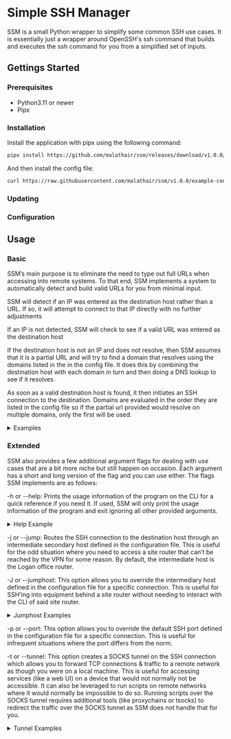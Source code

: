 # Simple SSH Manager

SSM is a small Python wrapper to simplify some common SSH use cases. It is essentially just a wrapper around OpenSSH's ssh command that builds and executes the ssh command for you from a simplified set of inputs.

## Gettings Started

### Prerequisites

 - Python3.11 or newer
 - Pipx

### Installation

Install the application with pipx using the following command:

```bash
pipx install https://github.com/malathair/ssm/releases/download/v1.0.0/malathair_ssm-1.0.0-py3-none-any.whl
```

And then install the config file:

```bash
curl https://raw.githubusercontent.com/malathair/ssm/v1.0.0/example-conf/ssm.conf | sudo cat >> /usr/local/etc/ssm.conf
```

### Updating

### Configuration

## Usage

### Basic

SSM’s main purpose is to eliminate the need to type out full URLs when accessing into remote systems. To that end, SSM implements a system to automatically detect and build valid URLs for you from minimal input.

SSM will detect if an IP was entered as the destination host rather than a URL. If so, it will attempt to connect to that IP directly with no further adjustments

If an IP is not detected, SSM will check to see if a valid URL was entered as the destination host

If the destination host is not an IP and does not resolve, then SSM assumes that it is a partial URL and will try to find a domain that resolves using the domains listed in the in the config file. It does this by combining the destination host with each domain in turn and then doing a DNS lookup to see if it resolves

As soon as a valid destination host is found, it then initiates an SSH connection to the destination. Domains are evaluated in the order they are listed in the config file so if the partial url provided would resolve on multiple domains, only the first will be used.

<details>
    <summary>Examples</summary>

    ssm 192.168.0.1: Connects directly to an IP (On the local network in this case, but public destinations work too)

    ssm user@192.168.0.1: Same as the pervious example but with an alternate username

    ssm fake.example.net: Connects directly to fake.example.net (bogus example domain) assuming it resolves

    ssm fake: Connects to fake.example.net again if the "example.net" domain is listed in the config file

    ssm user@fake: Same as the previous example but with an alternate user name

</details>

### Extended

SSM also provides a few additional argument flags for dealing with use cases that are a bit more niche but still happen on occasion. Each argument has a short and long version of the flag and you can use either. The flags SSM implements are as follows:

-h or --help: Prints the usage information of the program on the CLI for a quick reference if you need it. If used, SSM will only print the usage information of the program and exit ignoring all other provided arguments.

<details>
    <summary>Help Example</summary>

    ssm [-h] [-j | -J JUMPHOST] [-p PORT] [-t] host

    An SSH wrapper to simplify life. The config file can be found at /usr/local/etc/ssm.conf

    positional arguments:
        host              Subdomain of the host's url or the host's IP address

    options:
        -h, --help        show this help message and exit

        -j, --jump        SSHs via the jump host specified in the configuration file
        -J, --jumphost    Overrides the jump host specified in the configuration file
        -p, --port        Specifies the port to use for the SSH session

        -t, --tunnel      Start a SOCKS5 tunnel on the port defined in the configuration file

</details>

-j or --jump: Routes the SSH connection to the destination host through an intermediate secondary host defined in the configuration file. This is useful for the odd situation where you need to access a site router that can’t be reached by the VPN for some reason. By default, the intermediate host is the Logan office router.

-J or --jumphost: This option allows you to override the intermediary host defined in the configuration file for a specific connection. This is useful for SSH’ing into equipment behind a site router without needing to interact with the CLI of said site router.

<details>
    <summary>Jumphost Examples</summary>

    Example command(s) using the default jumphost:

    ssm -j fake: Connects to fake.example.net by routing the connection through the jumphost defined in the configuration file

    ssm -j user@fake: Same as the previous command but with an alternate user

    Example command(s) using an alternate jumphost:

    ssm -J jump.example.net fake: Connects to fake.example.net by routing the connection through jump.example.net instead of the default jumphost

</details>

-p or --port: This option allows you to override the default SSH port defined in the configuration file for a specific connection. This is useful for infrequent situations where the port differs from the norm.

-t or --tunnel: This option creates a SOCKS tunnel on the SSH connection which allows you to forward TCP connections & traffic to a remote network as though you were on a local machine. This is useful for accessing services (like a web UI) on a device that would not normally not be accessible. It can also be leveraged to run scripts on remote networks where it would normally be impossible to do so. Running scripts over the SOCKS tunnel requires additional tools (like proxychains or tsocks) to redirect the traffic over the SOCKS tunnel as SSM does not handle that for you.

<details>
    <summary>Tunnel Examples</summary>

    Example command(s):

    ssm -t fake: Connects to fake.example.net and binds a SOCKS5 proxy server to port 6060 on localhost. By configuring your browser to use this proxy server you can access the Web UI of resources on the network behind the destination host. Additionally you can run commands as though you were using a machine on the remote network via a 3rd party command line tool like tsocks or proxychains which will redirect tcp traffic over the proxy tunnel.

</details>
